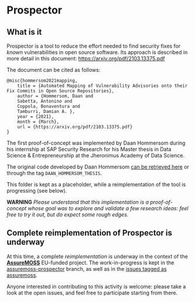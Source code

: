 # Prospector

## What is it
Prospector is a tool to reduce the effort needed to find security fixes for
*known* vulnerabilities in open source software. Its approach is described in
more detail in this document: https://arxiv.org/pdf/2103.13375.pdf

The document can be cited as follows:
```
@misc{hommersom2021mapping,
    title = {Automated Mapping of Vulnerability Advisories onto their Fix Commits in Open Source Repositories},
    author = {Hommersom, Daan and
    Sabetta, Antonino and
    Coppola, Bonaventura and
    Tamburri, Damian A. },
    year = {2021},
    month = {March},
    url = {https://arxiv.org/pdf/2103.13375.pdf}
}
```

The first proof-of-concept was implemented by Daan Hommersom during his
internship at SAP Security Research for his Master thesis in Data Science &
Entrepreneurship at the Jheronimus Academy of Data Science.

The original code developed by Daan Hommersom [can be retrieved
here](https://github.com/SAP/project-kb/tree/d93b1c3ab47cb4d7ad7537c11a468580dabaf77d/prospector)
or through the tag `DAAN_HOMMERSOM_THESIS`.

This folder is kept as a placeholder, while a reimplementation of the tool
is progressing (see below).

**WARNING**
*Please understand that this implementation is a proof-of-concept
whose goal was to explore and validate a few research ideas:
feel free to try it out, but do expect some rough edges.*

## Complete reimplementation of Prospector is underway

At this time, a complete *reimplementation* is underway in the context of
the **[AssureMOSS](https://assuremoss.eu)** EU-funded project. The
work-in-progress is kept in the [assuremoss-prospector](https://github.com/SAP/project-kb/tree/prospector-assuremoss/prospector) branch, as well as
in the [issues tagged as assuremoss](https://github.com/SAP/project-kb/issues?q=is%3Aissue+is%3Aopen+label%3Aassuremoss).

Anyone interested in contributing to this activity is welcome: please take a
look at the open issues, and feel free to participate starting from there.

